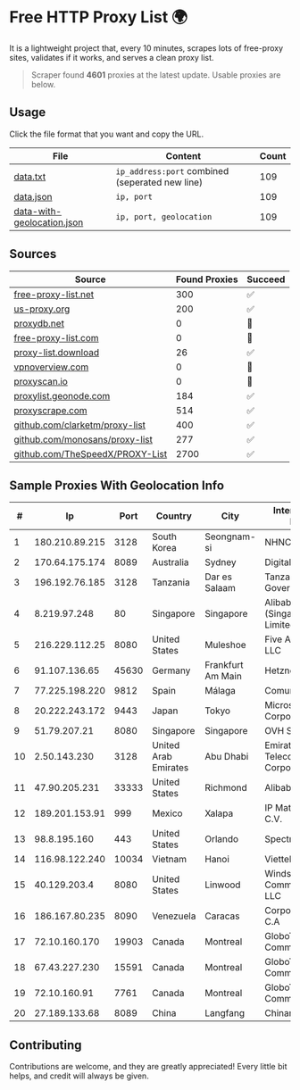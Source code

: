 
# Free HTTP Proxy List 🌍

It is a lightweight project that, every 10 minutes, scrapes lots of free-proxy sites, validates if it works, and serves a clean proxy list.


> Scraper found **4601** proxies at the latest update. Usable proxies are below.

## Usage

Click the file format that you want and copy the URL.


|File|Content|Count|
|----|-------|-----|
|[data.txt](https://raw.githubusercontent.com/themiralay/Proxy-List-World/master/data.txt)|`ip_address:port` combined (seperated new line)|109|
|[data.json](https://raw.githubusercontent.com/themiralay/Proxy-List-World/master/data.json)|`ip, port`|109|
|[data-with-geolocation.json](https://raw.githubusercontent.com/themiralay/Proxy-List-World/master/data-with-geolocation.json)|`ip, port, geolocation`|109|

## Sources

|Source|Found Proxies|Succeed|
|------|-------------|-------|
|[free-proxy-list.net](https://free-proxy-list.net)|300|✅|
|[us-proxy.org](https://www.us-proxy.org)|200|✅|
|[proxydb.net](http://proxydb.net)|0|🚫|
|[free-proxy-list.com](https://free-proxy-list.com/?page=&port=&type%5B%5D=http&type%5B%5D=https&up_time=0&search=Search)|0|🚫|
|[proxy-list.download](https://www.proxy-list.download/HTTP)|26|✅|
|[vpnoverview.com](https://vpnoverview.com/privacy/anonymous-browsing/free-proxy-servers)|0|🚫|
|[proxyscan.io](https://www.proxyscan.io)|0|🚫|
|[proxylist.geonode.com](https://proxylist.geonode.com/api/proxy-list?limit=300&page=1&sort_by=lastChecked&sort_type=desc&protocols=http,https)|184|✅|
|[proxyscrape.com](https://api.proxyscrape.com/v2/?request=displayproxies&protocol=http&timeout=10000&country=all&ssl=all&anonymity=all)|514|✅|
|[github.com/clarketm/proxy-list](https://raw.githubusercontent.com/clarketm/proxy-list/master/proxy-list-raw.txt)|400|✅|
|[github.com/monosans/proxy-list](https://raw.githubusercontent.com/monosans/proxy-list/main/proxies/http.txt)|277|✅|
|[github.com/TheSpeedX/PROXY-List](https://raw.githubusercontent.com/TheSpeedX/PROXY-List/master/http.txt)|2700|✅|


## Sample Proxies With Geolocation Info

|#|Ip|Port|Country|City|Internet Service Provider|
|-|--|----|-------|----|-------------------------|
|1|180.210.89.215|3128|South Korea|Seongnam-si|NHNCLOUD|
|2|170.64.175.174|8089|Australia|Sydney|DigitalOcean, LLC|
|3|196.192.76.185|3128|Tanzania|Dar es Salaam|Tanzania e-Government Agency|
|4|8.219.97.248|80|Singapore|Singapore|Alibaba Cloud (Singapore) Private Limited|
|5|216.229.112.25|8080|United States|Muleshoe|Five Area Systems, LLC|
|6|91.107.136.65|45630|Germany|Frankfurt Am Main|Hetzner Online AG|
|7|77.225.198.220|9812|Spain|Málaga|Comunitel Global|
|8|20.222.243.172|9443|Japan|Tokyo|Microsoft Corporation|
|9|51.79.207.21|8080|Singapore|Singapore|OVH SAS|
|10|2.50.143.230|3128|United Arab Emirates|Abu Dhabi|Emirates Telecommunications Corporation|
|11|47.90.205.231|33333|United States|Richmond|Alibaba.com LLC|
|12|189.201.153.91|999|Mexico|Xalapa|IP Matrix, S.A. de C.V.|
|13|98.8.195.160|443|United States|Orlando|Spectrum|
|14|116.98.122.240|10034|Vietnam|Hanoi|Viettel Corporation|
|15|40.129.203.4|8080|United States|Linwood|Windstream Communications LLC|
|16|186.167.80.235|8090|Venezuela|Caracas|Corporacion Digitel C.A|
|17|72.10.160.170|19903|Canada|Montreal|GloboTech Communications|
|18|67.43.227.230|15591|Canada|Montreal|GloboTech Communications|
|19|72.10.160.91|7761|Canada|Montreal|GloboTech Communications|
|20|27.189.133.68|8089|China|Langfang|Chinanet|



## Contributing

Contributions are welcome, and they are greatly appreciated! Every
little bit helps, and credit will always be given.

